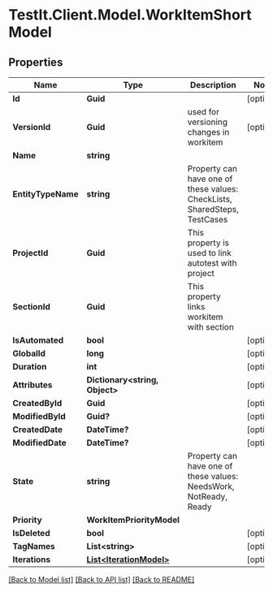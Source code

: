 # TestIt.Client.Model.WorkItemShortModel

## Properties

Name | Type | Description | Notes
------------ | ------------- | ------------- | -------------
**Id** | **Guid** |  | [optional] 
**VersionId** | **Guid** | used for versioning changes in workitem | [optional] 
**Name** | **string** |  | 
**EntityTypeName** | **string** | Property can have one of these values: CheckLists, SharedSteps, TestCases | 
**ProjectId** | **Guid** | This property is used to link autotest with project | 
**SectionId** | **Guid** | This property links workitem with section | 
**IsAutomated** | **bool** |  | [optional] 
**GlobalId** | **long** |  | [optional] 
**Duration** | **int** |  | [optional] 
**Attributes** | **Dictionary&lt;string, Object&gt;** |  | [optional] 
**CreatedById** | **Guid** |  | [optional] 
**ModifiedById** | **Guid?** |  | [optional] 
**CreatedDate** | **DateTime?** |  | [optional] 
**ModifiedDate** | **DateTime?** |  | [optional] 
**State** | **string** | Property can have one of these values: NeedsWork, NotReady, Ready | 
**Priority** | **WorkItemPriorityModel** |  | 
**IsDeleted** | **bool** |  | [optional] 
**TagNames** | **List&lt;string&gt;** |  | [optional] 
**Iterations** | [**List&lt;IterationModel&gt;**](IterationModel.md) |  | [optional] 

[[Back to Model list]](../README.md#documentation-for-models) [[Back to API list]](../README.md#documentation-for-api-endpoints) [[Back to README]](../README.md)

